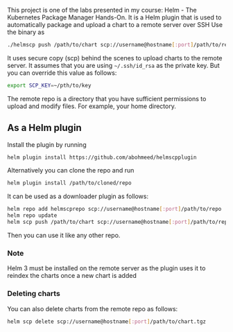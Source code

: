 This project is one of the labs presented in my course: Helm - The Kubernetes Package Manager Hands-On. 
It is a Helm plugin that is used to automatically package and upload a chart to a remote server over SSH
Use the binary as 
```bash
./helmscp push /path/to/chart scp://username@hostname[:port]/path/to/repo
```
It uses secure copy (scp) behind the scenes to upload charts to the remote server. It assumes that you are using `~/.ssh/id_rsa` as the private key. 
But you can override this value as follows:
```bash
export SCP_KEY=~/pth/to/key
```
The remote repo is a directory that you have sufficient permissions to upload and modify files. For example, your home directory.
## As a Helm plugin
Install the plugin by running 
```bash
helm plugin install https://github.com/abohmeed/helmscpplugin
```
Alternatively you can clone the repo and run 
```bash
helm plugin install /path/to/cloned/repo
```
It can be used as a downloader plugin as follows:
```bash
helm repo add helmscprepo scp://username@hostname[:port]/path/to/repo
helm repo update
helm scp push /path/to/chart scp://username@hostname[:port]/path/to/repo
```
Then you can use it like any other repo.
### Note
Helm 3 must be installed on the remote server as the plugin uses it to reindex the charts once a new chart is added
### Deleting charts
You can also delete charts from the remote repo as follows:
```bash
helm scp delete scp://username@hostname[:port]/path/to/chart.tgz
``` 